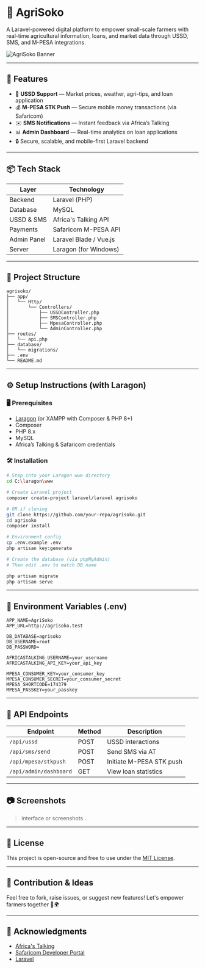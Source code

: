 # 🌾 AgriSoko

A Laravel-powered digital platform to empower small-scale farmers with real-time agricultural information, loans, and market data through USSD, SMS, and M-PESA integrations.

![AgriSoko Banner](https://via.placeholder.com/1000x300?text=AgriSoko+%7C+Empowering+Farming+Digitally)

---

## 🚀 Features

- 📲 **USSD Support** — Market prices, weather, agri-tips, and loan application
- 💰 **M-PESA STK Push** — Secure mobile money transactions (via Safaricom)
- ✉️ **SMS Notifications** — Instant feedback via Africa’s Talking
- 📊 **Admin Dashboard** — Real-time analytics on loan applications
- 🔒 Secure, scalable, and mobile-first Laravel backend

---

## 📦 Tech Stack

| Layer       | Technology               |
|------------|---------------------------|
| Backend     | Laravel (PHP)            |
| Database    | MySQL                    |
| USSD & SMS  | Africa's Talking API     |
| Payments    | Safaricom M-PESA API     |
| Admin Panel | Laravel Blade / Vue.js   |
| Server      | Laragon (for Windows)    |

---

## 📁 Project Structure

```
agrisoko/
├── app/
│   └── Http/
│       └── Controllers/
│           ├── USSDController.php
│           ├── SMSController.php
│           ├── MpesaController.php
│           └── AdminController.php
├── routes/
│   └── api.php
├── database/
│   └── migrations/
├── .env
└── README.md
```

---

## ⚙️ Setup Instructions (with Laragon)

### 🖥 Prerequisites

- [Laragon](https://laragon.org/) (or XAMPP with Composer & PHP 8+)
- Composer
- PHP 8.x
- MySQL
- Africa’s Talking & Safaricom credentials

### 🛠 Installation

```bash
# Step into your Laragon www directory
cd C:\laragon\www

# Create Laravel project
composer create-project laravel/laravel agrisoko

# OR if cloning
git clone https://github.com/your-repo/agrisoko.git
cd agrisoko
composer install

# Environment config
cp .env.example .env
php artisan key:generate

# Create the database (via phpMyAdmin)
# Then edit .env to match DB name

php artisan migrate
php artisan serve
```

---

## 🔐 Environment Variables (.env)

```env
APP_NAME=AgriSoko
APP_URL=http://agrisoko.test

DB_DATABASE=agrisoko
DB_USERNAME=root
DB_PASSWORD=

AFRICASTALKING_USERNAME=your_username
AFRICASTALKING_API_KEY=your_api_key

MPESA_CONSUMER_KEY=your_consumer_key
MPESA_CONSUMER_SECRET=your_consumer_secret
MPESA_SHORTCODE=174379
MPESA_PASSKEY=your_passkey
```

---

## 📡 API Endpoints

| Endpoint               | Method | Description               |
|------------------------|--------|---------------------------|
| `/api/ussd`            | POST   | USSD interactions         |
| `/api/sms/send`        | POST   | Send SMS via AT           |
| `/api/mpesa/stkpush`   | POST   | Initiate M-PESA STK push  |
| `/api/admin/dashboard` | GET    | View loan statistics      |

---

## 📷 Screenshots

>  interface or screenshots .

---

## 📖 License

This project is open-source and free to use under the [MIT License](LICENSE).

---

## 🤝 Contribution & Ideas

Feel free to fork, raise issues, or suggest new features! Let's empower farmers together 🚜🌍

---

## 🙏 Acknowledgments

- [Africa's Talking](https://africastalking.com/)
- [Safaricom Developer Portal](https://developer.safaricom.co.ke/)
- [Laravel](https://laravel.com/)
